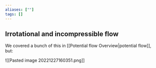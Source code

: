 ```yaml
---
aliases: [""]
tags: []
---
```


## Irrotational and incompressible flow

We covered a bunch of this in [[Potential flow Overview|potential flow]], but:

![[Pasted image 20221227160351.png]]